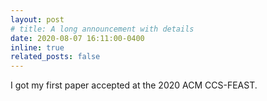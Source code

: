 ```yaml
---
layout: post
# title: A long announcement with details
date: 2020-08-07 16:11:00-0400
inline: true
related_posts: false
---
```


I got my first paper accepted at the 2020 ACM CCS-FEAST.